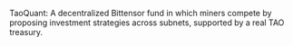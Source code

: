 TaoQuant: A decentralized Bittensor fund in which miners compete by proposing investment strategies across subnets, supported by a real TAO treasury.
